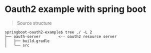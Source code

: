 # Oauth2 example with spring boot  


> Source structure  

```aidl
springboot-oauth2-example$ tree ./ -L 2
├── oauth-server        <-- oauth2 resource server
│   ├── build.gradle
│   └── src
```

